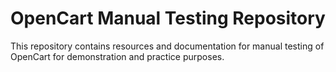# OpenCart Manual Testing Repository

This repository contains resources and documentation for manual testing of OpenCart for demonstration and practice purposes.





